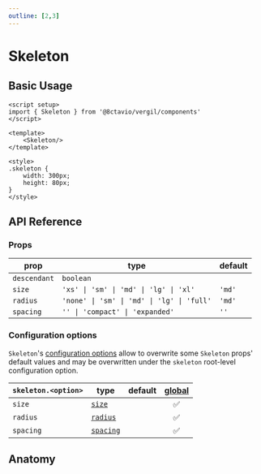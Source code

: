 ```yaml
---
outline: [2,3]
---
```


# Skeleton

<script setup>
import { Skeleton } from '@8ctavio/vergil/components'
</script>

## Basic Usage

<Demo>
    <Skeleton/>
</Demo>

```vue
<script setup>
import { Skeleton } from '@8ctavio/vergil/components'
</script>

<template>
    <Skeleton/>
</template>

<style>
.skeleton {
    width: 300px;
    height: 80px;
}
</style>
```

## API Reference

### Props

| prop | type | default |
| ---- | ---- | ------- |
| `descendant` | `boolean` | |
| `size` | `'xs' \| 'sm' \| 'md' \| 'lg' \| 'xl'` | `'md'` |
| `radius` | `'none' \| 'sm' \| 'md' \| 'lg' \| 'full'` | `'md'` |
| `spacing` | `'' \| 'compact' \| 'expanded'` | `''` |

### Configuration options

`Skeleton`'s [configuration options](/configuration) allow to overwrite some `Skeleton` props' default values and may be overwritten under the `skeleton` root-level configuration option.

| `skeleton.<option>` | type | default | [global](/configuration#global-configuration-options) |
| ------------------- | ---- | ------- | :------: |
| `size` | [`size`](/theme#the-size-prop) | | ✅ |
| `radius` | [`radius`](/theme#the-radius-prop) | | ✅ |
| `spacing` | [`spacing`](/theme#the-spacing-prop) | | ✅ |

## Anatomy

<Demo>
    <Anatomy tag="div" classes="skeleton"/>
</Demo>

<style scoped>
.skeleton {
    width: 300px;
    height: 80px;
}
</style>